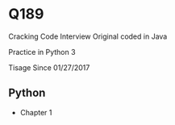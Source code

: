 # Q189
Cracking Code Interview
Original coded in Java

Practice in Python 3

Tisage
Since 01/27/2017


## Python

- Chapter 1
